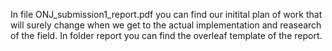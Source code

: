 In file ONJ_submission1_report.pdf you can find our initital plan of work that will surely change when we get to the actual implementation and reasearch of the field. In folder report you can find the overleaf template of the report.